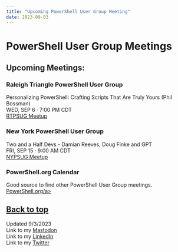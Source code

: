 ```yaml
---
title: "Upcoming PowerShell User Group Meeting"
date: 2023-09-03
---
```

# PowerShell User Group Meetings

## Upcoming Meetings:
### Raleigh Triangle PowerShell User Group
Personalizing PowerShell: Crafting Scripts That Are Truly Yours (Phil Bossman)\
WED, SEP 6 · 7:00 PM CDT\
<a href="https://www.meetup.com/research-triangle-powershell-users-group/events/295846148/">RTPSUG Meetup</a>

### New York PowerShell User Group
Two and a Half Devs - Damian Reeves, Doug Finke and GPT\
FRI, SEP 15 · 9:00 AM CDT\
<a href="https://www.meetup.com/nycpowershellmeetup/events/295851928/">NYPSUG Meetup</a>

### PowerShell.org Calendar
Good source to find other PowerShell User Group meetings.\
<a href="https://powershell.org/calendar/">PowerShell.org/a>

<a href="#top">Back to top</a>
---
Updated 9/3/2023\
Link to my <a rel="me" href="https://tech.lgbt/@NathanHamblin_MI6">Mastodon</a>\
Link to my <a rel="me" href="https://www.linkedin.com/in/nathan-hamblin">LinkedIn</a>\
Link to my <a href="https://twitter.com/NathanHamblin8" rel="me">Twitter</a>